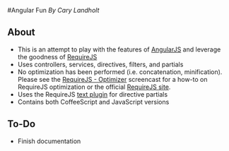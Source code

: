 #Angular Fun
*By Cary Landholt*

## About
* This is an attempt to play with the features of [AngularJS](http://angularjs.org/) and leverage the goodness of [RequireJS](http://requirejs.org/)
* Uses controllers, services, directives, filters, and partials
* No optimization has been performed (i.e. concatenation, minification).  Please see the [RequireJS - Optimizer](http://www.youtube.com/watch?v=m6VNhqKDM4E) screencast for a how-to on RequireJS optimization or the official [RequireJS site](http://requirejs.org/docs/optimization.html).
* Uses the RequireJS [text plugin](http://requirejs.org/docs/api.html#text) for directive partials
* Contains both CoffeeScript and JavaScript versions

## To-Do  

* Finish documentation